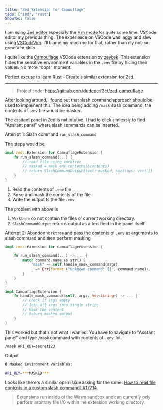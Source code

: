 ```yaml
---
title: "Zed Extension for Camouflage"
tags: ["zed", "rust"]
ShowToc: false
---
```


I am using [Zed editor](https://zed.dev/) especially the [Vim mode](https://zed.dev/docs/vim) for quite some time. VSCode editor my previous thing. The experience on VSCode was laggy and slow using [VSCodeVim](https://github.com/VSCodeVim/Vim). I'll blame my machine for that, rather than my not-so-great Vim skills.

I quite like the [Camouflage](https://marketplace.visualstudio.com/items?itemName=zeybek.camouflage) VSCode extension by [zeybek](https://marketplace.visualstudio.com/publishers/zeybek). This extension hides the sensitive environment variables in the `.env` file by hiding their values. No more "oops" moment.

Perfect excuse to learn Rust - Create a similar extension for Zed.

---

> Project code: https://github.com/dudeperf3ct/zed-camouflage

After looking around, I found out that slash command approach should be used to implement this. The idea being adding `/mask` slash command, the contents of `.env` file would be masked.

The assitant panel in Zed is not intutive. I had to click aimlessly to find "Assitant panel" where slash commands can be inserted.

Attempt 1: Slash command `run_slash_command`

The steps would be

```rust
impl zed::Extension for CamouflageExtension {
    fn run_slash_command(...) {
        // read file using worktree
        // masked = mask_env_contents(&contents)
        // return SlashCommandOutput{text: masked, sections: vec![]}
    }
}
```

1. Read the contents of `.env` file
2. Parse and mask the contents of the file
3. Write the output to the file `.env`

The problem with above is 

1. `Worktree` do not contain the files of current working directory.
2. `SlashCommandOutput` returns output as a text field in the panel itself.

Attempt 2: Abandon `Worktree` and pass the contents of `.env` as arguments to slash command and then perform masking

```rust
impl zed::Extension for CamouflageExtension {

    fn run_slash_command(...) -> ... {
        match command.name.as_str() {
            "mask" => self.handle_mask_command(args),
            _ => Err(format!("Unknown command: {}", command.name)),
        }
    }
}

impl CamouflageExtension {
    fn handle_mask_command(&self, args: Vec<String>) -> ... {
        // Check if args empty
        // Join all args into single string
        // Mask the content
        // Return masked output
    } 
}
```

This worked but that's not what I wanted. You have to navigate to "Assitant panel" and type `/mask` command with contents of `.env`, lol.

```bash
/mask API_KEY=secret123
```

Output

```bash
🔒 Masked Environment Variables:

API_KEY=***MASKED***
```

Looks like there's a similar open issue asking for the same: [How to read file contents in a custom slash command? #17714](https://github.com/zed-industries/zed/discussions/17714).

> Extensions run inside of the Wasm sandbox and can currently only perform arbitrary file I/O within the extension working directory.

